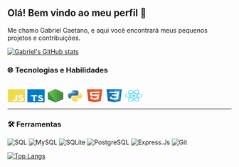 ## Olá! Bem vindo ao meu perfil 👋

Me chamo Gabriel Caetano, e aqui você encontrará meus pequenos projetos e contribuições.

[![Gabriel's GitHub stats](https://github-readme-stats.vercel.app/api?username=GabrielCaetano1&show_icons=true&theme=holi)](https://github.com/GabrielCaetano1/github-readme-stats)

### 🌐 Tecnologias e Habilidades
<div style="display: inlineblock"><br/>
     <img align="center" alt="Js" height="30" width="40" src="https://raw.githubusercontent.com/devicons/devicon/master/icons/javascript/javascript-plain.svg">
    <img align="center" alt="Ts" height="30" width="40" src="https://raw.githubusercontent.com/devicons/devicon/master/icons/typescript/typescript-plain.svg">
    <img align="center" alt="Node" height="30" width="40" src="https://raw.githubusercontent.com/devicons/devicon/master/icons/nodejs/nodejs-original.svg">
    <img align="center" alt="Python" height="30" width="40" src="https://raw.githubusercontent.com/devicons/devicon/master/icons/python/python-original.svg">
    <img align="center" alt="HTML" height="30" width="40" src="https://raw.githubusercontent.com/devicons/devicon/master/icons/html5/html5-original.svg">
    <img align="center" alt="CSS" height="30" width="40" src="https://raw.githubusercontent.com/devicons/devicon/master/icons/css3/css3-original.svg">
    <img align="center" alt="React" height="30" width="40" src="https://raw.githubusercontent.com/devicons/devicon/master/icons/react/react-original.svg">
</div>

---

### 🛠️ Ferramentas

![SQL](https://img.shields.io/badge/-SQL-4479A1?style=for-the-badge&logo=sql&logoColor=white)
![MySQL](https://img.shields.io/badge/MySQL-00000F?style=for-the-badge&logo=mysql&logoColor=white)
![SQLite](https://img.shields.io/badge/SQLite-07405E?style=for-the-badge&logo=sqlite&logoColor=white)
![PostgreSQL](https://img.shields.io/badge/-PostgreSQL-336791?style=for-the-badge&logo=postgresql&logoColor=white)
![Express.Js](https://img.shields.io/badge/Express.js-404D59?style=for-the-badge)
![Git](https://img.shields.io/badge/-Git-F05032?style=for-the-badge&logo=git&logoColor=white)

[![Top Langs](https://github-readme-stats.vercel.app/api/top-langs/?username=GabrielCaetano1&theme=holi&layout=compact)](https://github.com/GabrielCaetano1/github-readme-stats)



